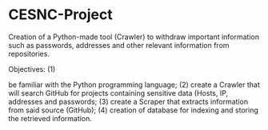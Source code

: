 # CESNC-Project

Creation of a Python-made tool (Crawler) to withdraw important information such as passwords, addresses and other relevant information from repositories.

Objectives: (1) 

be familiar with the Python programming language; (2) create a Crawler that will search GitHub for projects containing sensitive data (Hosts, IP, addresses and passwords; (3) create a Scraper that extracts information from said source (GitHub); (4) creation of database for indexing and storing the retrieved information.

